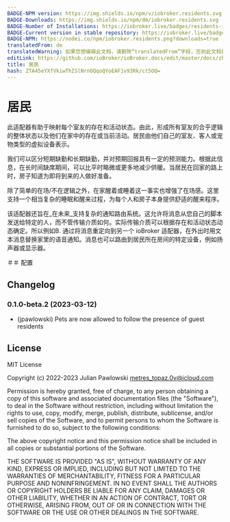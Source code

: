 ```yaml
---
BADGE-NPM version: https://img.shields.io/npm/v/iobroker.residents.svg
BADGE-Downloads: https://img.shields.io/npm/dm/iobroker.residents.svg
BADGE-Number of Installations: https://iobroker.live/badges/residents-installed.svg
BADGE-Current version in stable repository: https://iobroker.live/badges/residents-stable.svg
BADGE-NPM: https://nodei.co/npm/iobroker.residents.png?downloads=true
translatedFrom: de
translatedWarning: 如果您想编辑此文档，请删除“translatedFrom”字段，否则此文档将再次自动翻译
editLink: https://github.com/ioBroker/ioBroker.docs/edit/master/docs/zh-cn/adapterref/iobroker.residents/README.md
title: 居民
hash: ZTA45eYXfVkiwThISlNrnOQqoQYoEAF1v93Rk/ct5OQ=
---
```

# 居民
此适配器有助于映射每个室友的存在和活动状态。由此，形成所有室友的合乎逻辑的整体状态以及他们在家中的存在或当前活动。居民由他们自己的室友、客人或宠物类型的虚拟设备表示。

我们可以区分短期缺勤和长期缺勤，并对预期回报具有一定的预测能力。根据此信息，在长时间缺席期间，可以比平时略微或更多地减少供暖。当居民在回家的路上时，房子知道为即将到来的人做好准备。

除了简单的在场/不在逻辑之外，在家醒着或睡着这一事实也增强了在场感。这里支持一个相当复杂的睡眠和醒来过程，为每个人和房子本身提供舒适的醒来程序。

该适配器还旨在_在未来_支持复杂的通知路由系统。这允许将消息从您自己的脚本发送给特定的人，而不管传输介质如何。实际传输介质可以根据存在和活动状态动态确定。所以例如B. 通过将消息重定向到另一个 ioBroker 适配器，在外出时用文本消息替换家里的语音通知。消息也可以路由到居民所在房间的特定设备，例如扬声器或显示器。

＃＃ 配置

## Changelog

<!--
    Placeholder for the next version (at the beginning of the line):
    ### **WORK IN PROGRESS**
-->
### 0.1.0-beta.2 (2023-03-12)

-   (jpawlowski) Pets are now allowed to follow the presence of guest residents

## License

MIT License

Copyright (c) 2022-2023 Julian Pawlowski <metres_topaz.0v@icloud.com>

Permission is hereby granted, free of charge, to any person obtaining a copy
of this software and associated documentation files (the "Software"), to deal
in the Software without restriction, including without limitation the rights
to use, copy, modify, merge, publish, distribute, sublicense, and/or sell
copies of the Software, and to permit persons to whom the Software is
furnished to do so, subject to the following conditions:

The above copyright notice and this permission notice shall be included in all
copies or substantial portions of the Software.

THE SOFTWARE IS PROVIDED "AS IS", WITHOUT WARRANTY OF ANY KIND, EXPRESS OR
IMPLIED, INCLUDING BUT NOT LIMITED TO THE WARRANTIES OF MERCHANTABILITY,
FITNESS FOR A PARTICULAR PURPOSE AND NONINFRINGEMENT. IN NO EVENT SHALL THE
AUTHORS OR COPYRIGHT HOLDERS BE LIABLE FOR ANY CLAIM, DAMAGES OR OTHER
LIABILITY, WHETHER IN AN ACTION OF CONTRACT, TORT OR OTHERWISE, ARISING FROM,
OUT OF OR IN CONNECTION WITH THE SOFTWARE OR THE USE OR OTHER DEALINGS IN THE
SOFTWARE.